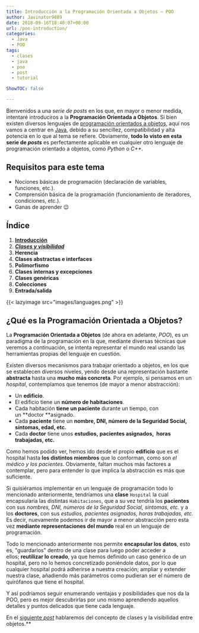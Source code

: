 ```yaml
---
title: Introducción a la Programación Orientada a Objetos – POO
author: Javinator9889
date: 2018-09-16T18:40:07+00:00
url: /poo-introduction/
categories:
  - Java
  - POO
tags:
  - clases
  - java
  - poo
  - post
  - tutorial

ShowTOC: false

---
```

Bienvenidos a una _serie de posts_ en los que, en mayor o menor medida, intentaré introduciros a la **Programación Orientada a Objetos**. Si bien existen diversos lenguajes de [programación orientados a objetos][1], aquí nos vamos a centrar en [Java][2], debido a su sencillez, compatibilidad y alta potencia en lo que al tema se refiere. Obviamente, **todo lo visto en esta serie de _posts_** es perfectamente aplicable en cualquier otro lenguaje de programación orientado a objetos, como _Python_ o _C++_.

<!--more-->

## Requisitos para este tema

  * Nociones básicas de programación (declaración de variables, funciones, etc.).
  * Comprensión básica de la programación (funcionamiento de iteradores, condiciones, etc.).
  * Ganas de aprender 😉

## Índice

  1. **[Introducción][3]**
  2. [_**Clases y visibilidad**_][4]
  3. **Herencia**
  4. **Clases abstractas e interfaces**
  5. **Polimorfismo**
  6. **Clases internas y excepciones**
  7. **Clases genéricas**
  8. **Colecciones**
  9. **Entrada/salida**


{{< lazyimage src="images/languages.png" >}}

## ¿Qué es la Programación Orientada a Objetos?

La **Programación Orientada a Objetos** (de ahora en adelante, _POO_), es un paradigma de la programación en la que, mediante diversas técnicas que veremos a continuación, se intenta representar el mundo real usando las herramientas propias del lenguaje en cuestión.

Existen diversos mecanismos para trabajar orientado a objetos, en los que se establecen diversos niveles, yendo desde una representación bastante **abstracta** hasta una **mucho más concreta**. Por ejemplo, si pensamos en un *hospital*, contemplamos que tenemos (de mayor a menor abstracción):

  * Un **edificio**.
  * El edificio tiene un **número de habitaciones**.
  * Cada habitación **tiene un paciente** durante un tiempo, con un **doctor **asignado.
  * Cada **paciente** tiene un **nombre, DNI, número de la Seguridad Social, síntomas, edad, etc.**
  * Cada **doctor** tiene unos **estudios,** **pacientes asignados,  horas trabajadas, etc.**

Como hemos podido ver, hemos ido desde el propio **edificio** que es el hospital hasta **los distintos miembros** que lo conforman, como son _el médico y los pacientes_. Obviamente, faltan muchos más factores a contemplar, pero para entender lo que implica la abstracción es más que suficiente.

Si quisiéramos implementar en un lenguaje de programación todo lo mencionado anteriormente, tendríamos una **clase** `Hospital` la cual encapsularía las distintas `Habitaciones`, que a su vez tendría los **pacientes** con sus _nombres, DNI, números de la Seguridad Social, síntomas, etc._ y a los **doctores**, con sus _estudios, pacientes asignados, horas trabajadas, etc._ Es decir, nuevamente podemos ir de mayor a menor abstracción pero esta vez **mediante representaciones del mundo** real en un lenguaje de programación.

Todo lo mencionado anteriormente nos permite **encapsular los datos**, esto es, "guardarlos" dentro de una clase para luego poder acceder a ellos; **reutilizar lo creado**, ya que hemos definido un caso genérico de un hospital, pero no lo hemos concretizado poniéndole datos, por lo que cualquier hospital podrá adherirse a nuestra creación; ampliar y extender nuestra clase, añadiendo más parámetros como pudieran ser el número de quirófanos que tiene el hospital.

Y así podríamos seguir enumerando ventajas y posibilidades que nos da la POO, pero es mejor descubrirlas por uno mismo aprendiendo aquellos detalles y puntos delicados que tiene cada lenguaje.

En el [siguiente _post_][4] hablaremos del concepto de clases y la visibilidad entre objetos.**

 [1]: http://www.larevistainformatica.com/lenguajes-programacion-orientada-objetos.htm
 [2]: https://es.wikipedia.org/wiki/Java_(lenguaje_de_programaci%C3%B3n)
 [3]: https://blog.javinator9889.com/poo-introduction
 [4]: https://blog.javinator9889.com/poo-classes-visibility